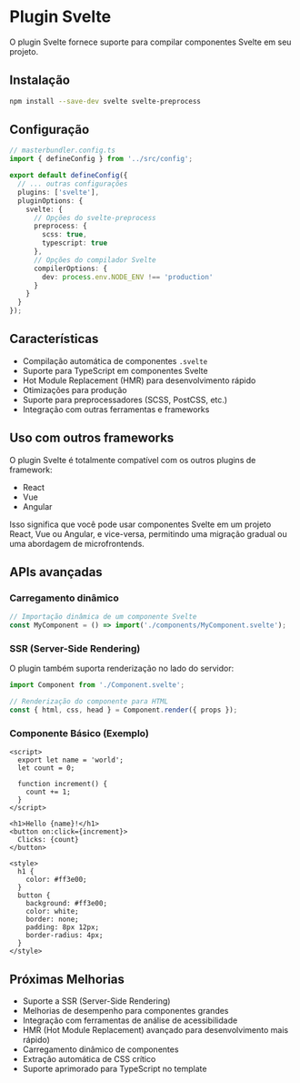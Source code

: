 # Plugin Svelte

O plugin Svelte fornece suporte para compilar componentes Svelte em seu projeto.

## Instalação

```bash
npm install --save-dev svelte svelte-preprocess
```

## Configuração

```typescript
// masterbundler.config.ts
import { defineConfig } from '../src/config';

export default defineConfig({
  // ... outras configurações
  plugins: ['svelte'],
  pluginOptions: {
    svelte: {
      // Opções do svelte-preprocess
      preprocess: {
        scss: true,
        typescript: true
      },
      // Opções do compilador Svelte
      compilerOptions: {
        dev: process.env.NODE_ENV !== 'production'
      }
    }
  }
});
```

## Características

- Compilação automática de componentes `.svelte`
- Suporte para TypeScript em componentes Svelte
- Hot Module Replacement (HMR) para desenvolvimento rápido
- Otimizações para produção
- Suporte para preprocessadores (SCSS, PostCSS, etc.)
- Integração com outras ferramentas e frameworks

## Uso com outros frameworks

O plugin Svelte é totalmente compatível com os outros plugins de framework:

- React
- Vue
- Angular

Isso significa que você pode usar componentes Svelte em um projeto React, Vue ou Angular, e vice-versa, permitindo uma migração gradual ou uma abordagem de microfrontends.

## APIs avançadas

### Carregamento dinâmico

```javascript
// Importação dinâmica de um componente Svelte
const MyComponent = () => import('./components/MyComponent.svelte');
```

### SSR (Server-Side Rendering)

O plugin também suporta renderização no lado do servidor:

```typescript
import Component from './Component.svelte';

// Renderização do componente para HTML
const { html, css, head } = Component.render({ props });
```

### Componente Básico (Exemplo)

```svelte
<script>
  export let name = 'world';
  let count = 0;
  
  function increment() {
    count += 1;
  }
</script>

<h1>Hello {name}!</h1>
<button on:click={increment}>
  Clicks: {count}
</button>

<style>
  h1 {
    color: #ff3e00;
  }
  button {
    background: #ff3e00;
    color: white;
    border: none;
    padding: 8px 12px;
    border-radius: 4px;
  }
</style>
```


## Próximas Melhorias

- Suporte a SSR (Server-Side Rendering)
- Melhorias de desempenho para componentes grandes
- Integração com ferramentas de análise de acessibilidade
- HMR (Hot Module Replacement) avançado para desenvolvimento mais rápido)
- Carregamento dinâmico de componentes
- Extração automática de CSS crítico
- Suporte aprimorado para TypeScript no template